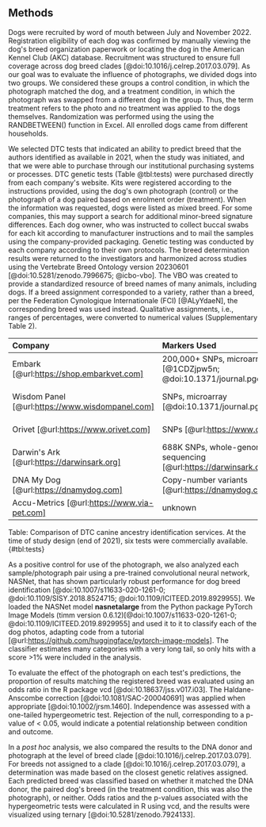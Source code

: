 ## Methods

Dogs were recruited by word of mouth between July and November 2022.
Registration eligibility of each dog was confirmed by manually viewing the dog's breed organization paperwork or locating the dog in the American Kennel Club (AKC) database.
Recruitment was structured to ensure full coverage across dog breed clades [@doi:10.1016/j.celrep.2017.03.079].
As our goal was to evaluate the influence of photographs, we divided dogs into two groups.
We considered these groups a control condition, in which the photograph matched the dog, and a treatment condition, in which the photograph was swapped from a different dog in the group.
Thus, the term treatment refers to the photo and no treatment was applied to the dogs themselves.
Randomization was performed using the using the RANDBETWEEN() function in Excel.
All enrolled dogs came from different households.

We selected DTC tests that indicated an ability to predict breed that the authors identified as available in 2021, when the study was initiated, and that we were able to purchase through our institutional purchasing systems or processes.
DTC genetic tests (Table @tbl:tests) were purchased directly from each company's website.
Kits were registered according to the instructions provided, using the dog's own photograph (control) or the photograph of a dog paired based on enrolment order (treatment).
When the information was requested, dogs were listed as mixed breed.
For some companies, this may support a search for additional minor-breed signature differences.
Each dog owner, who was instructed to collect buccal swabs for each kit according to manufacturer instructions and to mail the samples using the company-provided packaging.
Genetic testing was conducted by each company according to their own protocols.
The breed determination results were returned to the investigators and harmonized across studies using the Vertebrate Breed Ontology version 20230601 [@doi:10.5281/zenodo.7996675; @icbo-vbo].
The VBO was created to provide a standardized resource of breed names of many animals, including dogs.
If a breed assignment corresponded to a variety, rather than a breed, per the Federation Cynologique Internationale (FCI) [@ALyYdaeN], the corresponding breed was used instead.
Qualitative assignments, i.e., ranges of percentages, were converted to numerical values (Supplementary Table 2).

| Company | Markers Used | Reference Panel | Ancestry Assignment Algorithm |
|:--------|:-------------|:----------------|:------------------------------|
| Embark [@url:https://shop.embarkvet.com] | 200,000+ SNPs, microarray [@1CDZjpw5n; @doi:10.1371/journal.pgen.1008003] | 350+ breeds [@doi:10.1534/g3.118.200836] | unknown|
| Wisdom Panel [@url:https://www.wisdompanel.com] | SNPs, microarray [@doi:10.1371/journal.pgen.1010651] | 350+ breeds, 21K+ samples [@doi:10.1371/journal.pgen.1010651; @url:https://www.wisdompanel.com] | BCSYS [@doi:10.1371/journal.pgen.1010651] |
| Orivet [@url:https://www.orivet.com] | SNPs [@url:https://www.orivet.com] | 350+ breeds, 15K samples [@url:https://www.orivet.com] | unknown |
| Darwin's Ark [@url:https://darwinsark.org] | 688K SNPs, whole-genome sequencing [@url:https://darwinsark.org] | 101 breeds [@url:https://darwinsark.org] | SupportMix [@doi:10.1186/1471-2156-13-49; @doi:10.1126/science.abk0639] |
| DNA My Dog [@url:https://dnamydog.com] | Copy-number variants [@url:https://dnamydog.com] | 350+ breeds [@url:https://dnamydog.com] | unknown |
| Accu-Metrics [@url:https://www.via-pet.com] | unknown | 340 breeds [@url:https://www.via-pet.com] | unknown |
Table:
Comparison of DTC canine ancestry identification services.
At the time of study design (end of 2021), six tests were commercially available.
{#tbl:tests}

As a positive control for use of the photograph, we also analyzed each sample/photograph pair using a pre-trained convolutional neural network, NASNet, that has shown particularly robust performance for dog breed identification [@doi:10.1007/s11633-020-1261-0; @doi:10.1109/SISY.2018.8524715; @doi:10.1109/ICITEED.2019.8929955].
We loaded the NASNet model **nasnetalarge** from the Python package PyTorch Image Models (timm version 0.6.12)[@doi:10.1007/s11633-020-1261-0; @doi:10.1109/ICITEED.2019.8929955] and used it to it to classify each of the dog photos, adapting code from a tutorial [@url:https://github.com/huggingface/pytorch-image-models].
The classifier estimates many categories with a very long tail, so only hits with a score >1% were included in the analysis.

To evaluate the effect of the photograph on each test's predictions, the proportion of results matching the registered breed was evaluated using an odds ratio in the R package vcd [@doi:10.18637/jss.v017.i03].
The Haldane-Anscombe correction [@doi:10.1081/SAC-200040691] was applied when appropriate [@doi:10.1002/jrsm.1460].
Independence was assessed with a one-tailed hypergeometric test.
Rejection of the null, corresponding to a p-value of < 0.05,  would indicate a potential relationship between condition and outcome.

In a *post hoc* analysis, we also compared the results to the DNA donor and photograph at the level of breed clade [@doi:10.1016/j.celrep.2017.03.079].
For breeds not assigned to a clade [@doi:10.1016/j.celrep.2017.03.079], a determination was made based on the closest genetic relatives assigned.
Each predicted breed was classified based on whether it matched the DNA donor, the paired dog's breed (in the treatment condition, this was also the photograph), or neither.
Odds ratios and the p-values associated with the hypergeometric tests were calculated in R using vcd, and the results were visualized using ternary [@doi:10.5281/zenodo.7924133].

